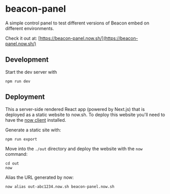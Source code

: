 # beacon-panel

A simple control panel to test different versions of Beacon embed on different environments.

Check it out at: [https://beacon-panel.now.sh/](https://beacon-panel.now.sh/)

## Development

Start the dev server with

```
npm run dev
```

## Deployment

This a server-side rendered React app (powered by Next.js) that is deployed as a static website to now.sh. To deploy this website you'll need to have the [now client](https://zeit.co/docs/v2/getting-started/installation/) installed.

Generate a static site with:

```
npm run export
```

Move into the `./out` directory and deploy the website with the `now` command:

```
cd out
now
```

Alias the URL generated by now:

```
now alias out-abc1234.now.sh beacon-panel.now.sh
```
